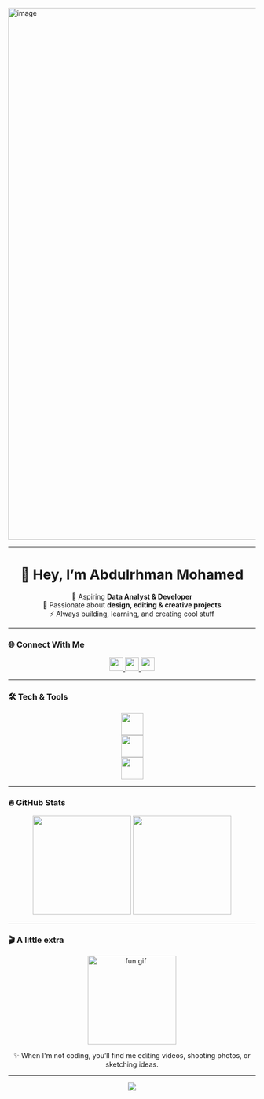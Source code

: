<img width="1920" height="1080" alt="image" src="https://github.com/user-attachments/assets/753b2aec-0246-40f9-ae64-e9183a16436c" /><!-- Profile README -->



---

<h1 align="center">👋 Hey, I’m Abdulrhman Mohamed</h1>

<p align="center">
🚀 Aspiring <strong>Data Analyst & Developer</strong> <br>
🎨 Passionate about <strong>design, editing & creative projects</strong> <br>
⚡ Always building, learning, and creating cool stuff
</p>

---

### 🌐 Connect With Me
<div align="center">
  <a href="https://www.linkedin.com/in/ayeager13/" target="_blank">
    <img src="https://img.shields.io/badge/-LinkedIn-0077B5?logo=linkedin&logoColor=white&style=for-the-badge" height="28" />
  </a>
  <a href="https://www.instagram.com/_abdulrhmanmohamed/" target="_blank">
    <img src="https://img.shields.io/badge/-Instagram-E4405F?logo=instagram&logoColor=white&style=for-the-badge" height="28" />
  </a>
  <a href="https://www.youtube.com/@yeagx" target="_blank">
    <img src="https://img.shields.io/badge/-YouTube-FF0000?logo=youtube&logoColor=white&style=for-the-badge" height="28" />
  </a>
</div>

---

### 🛠 Tech & Tools
<div align="center">
  
  <!-- Languages -->
  <img src="https://skillicons.dev/icons?i=python,java,cpp,js,php,html,css" height="45" />
  
  <br/>
  
  <!-- Databases & Platforms -->
  <img src="https://skillicons.dev/icons?i=mysql,oracle" height="45" />
  
  <br/>
  
  <!-- Tools & Others -->
  <img src="https://skillicons.dev/icons?i=vscode,figma,xd,github,discord,bootstrap,qt,android" height="45" />
  
</div>

---

### 🔥 GitHub Stats
<div align="center">
  <img src="https://github-readme-stats.vercel.app/api/top-langs?username=AYeagerr&layout=compact&langs_count=6&theme=tokyonight" height="200" />
  <img src="https://streak-stats.demolab.com?user=AYeagerr&theme=tokyonight&hide_border=false" height="200" />
</div>

---

### 🎬 A little extra
<div align="center">
  <img src="https://i.pinimg.com/originals/32/1a/0c/321a0c24fa57af2b24220ffb765a1cb1.gif" height="180" alt="fun gif"/>
  <p>✨ When I'm not coding, you’ll find me editing videos, shooting photos, or sketching ideas.</p>
</div>

---

<div align="center">
  <img src="https://visitor-badge.laobi.icu/badge?page_id=AYeagerr.AYeagerr&left_color=crimson&right_color=black" />
</div>
